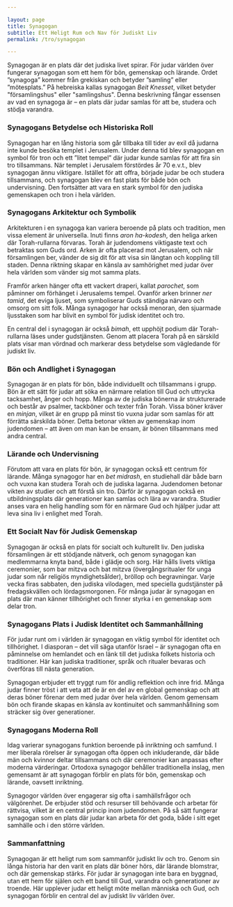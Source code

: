 ```yaml
---

layout: page  
title: Synagogan  
subtitle: Ett Heligt Rum och Nav för Judiskt Liv  
permalink: /tro/synagogan  

---
```


Synagogan är en plats där det judiska livet spirar. För judar världen över fungerar synagogan som ett hem för bön, gemenskap och lärande. Ordet ”synagoga” kommer från grekiskan och betyder ”samling” eller ”mötesplats.” På hebreiska kallas synagogan *Beit Knesset*, vilket betyder "församlingshus" eller "samlingshus". Denna beskrivning fångar essensen av vad en synagoga är – en plats där judar samlas för att be, studera och stödja varandra.

### Synagogans Betydelse och Historiska Roll

Synagogan har en lång historia som går tillbaka till tider av exil då judarna inte kunde besöka templet i Jerusalem. Under denna tid blev synagogan en symbol för tron och ett ”litet tempel” där judar kunde samlas för att fira sin tro tillsammans. När templet i Jerusalem förstördes år 70 e.v.t., blev synagogan ännu viktigare. Istället för att offra, började judar be och studera tillsammans, och synagogan blev en fast plats för både bön och undervisning. Den fortsätter att vara en stark symbol för den judiska gemenskapen och tron i hela världen.

### Synagogans Arkitektur och Symbolik

Arkitekturen i en synagoga kan variera beroende på plats och tradition, men vissa element är universella. Inuti finns *aron ha-kodesh*, den heliga arken där Torah-rullarna förvaras. Torah är judendomens viktigaste text och betraktas som Guds ord. Arken är ofta placerad mot Jerusalem, och när församlingen ber, vänder de sig dit för att visa sin längtan och koppling till staden. Denna riktning skapar en känsla av samhörighet med judar över hela världen som vänder sig mot samma plats.

Framför arken hänger ofta ett vackert draperi, kallat *parochet*, som påminner om förhänget i Jerusalems tempel. Ovanför arken brinner *ner tamid*, det eviga ljuset, som symboliserar Guds ständiga närvaro och omsorg om sitt folk. Många synagogor har också menoran, den sjuarmade ljusstaken som har blivit en symbol för judisk identitet och tro.

En central del i synagogan är också *bimah*, ett upphöjt podium där Torah-rullarna läses under gudstjänsten. Genom att placera Torah på en särskild plats visar man vördnad och markerar dess betydelse som vägledande för judiskt liv.

### Bön och Andlighet i Synagogan

Synagogan är en plats för bön, både individuellt och tillsammans i grupp. Bön är ett sätt för judar att söka en närmare relation till Gud och uttrycka tacksamhet, ånger och hopp. Många av de judiska bönerna är strukturerade och består av psalmer, tackböner och texter från Torah. Vissa böner kräver en *minjan*, vilket är en grupp på minst tio vuxna judar som samlas för att förrätta särskilda böner. Detta betonar vikten av gemenskap inom judendomen – att även om man kan be ensam, är bönen tillsammans med andra central.

### Lärande och Undervisning

Förutom att vara en plats för bön, är synagogan också ett centrum för lärande. Många synagogor har en *bet midrash*, en studiehall där både barn och vuxna kan studera Torah och de judiska lagarna. Judendomen betonar vikten av studier och att förstå sin tro. Därför är synagogan också en utbildningsplats där generationer kan samlas och lära av varandra. Studier anses vara en helig handling som för en närmare Gud och hjälper judar att leva sina liv i enlighet med Torah.

### Ett Socialt Nav för Judisk Gemenskap

Synagogan är också en plats för socialt och kulturellt liv. Den judiska församlingen är ett stödjande nätverk, och genom synagogan kan medlemmarna knyta band, både i glädje och sorg. Här hålls livets viktiga ceremonier, som bar mitzva och bat mitzva (övergångsritualer för unga judar som når religiös myndighetsålder), bröllop och begravningar. Varje vecka firas sabbaten, den judiska vilodagen, med speciella gudstjänster på fredagskvällen och lördagsmorgonen. För många judar är synagogan en plats där man känner tillhörighet och finner styrka i en gemenskap som delar tron.

### Synagogans Plats i Judisk Identitet och Sammanhållning

För judar runt om i världen är synagogan en viktig symbol för identitet och tillhörighet. I diasporan – det vill säga utanför Israel – är synagogan ofta en påminnelse om hemlandet och en länk till det judiska folkets historia och traditioner. Här kan judiska traditioner, språk och ritualer bevaras och överföras till nästa generation.

Synagogan erbjuder ett tryggt rum för andlig reflektion och inre frid. Många judar finner tröst i att veta att de är en del av en global gemenskap och att deras böner förenar dem med judar över hela världen. Genom gemensam bön och firande skapas en känsla av kontinuitet och sammanhållning som sträcker sig över generationer.

### Synagogans Moderna Roll

Idag varierar synagogans funktion beroende på inriktning och samfund. I mer liberala rörelser är synagogan ofta öppen och inkluderande, där både män och kvinnor deltar tillsammans och där ceremonier kan anpassas efter moderna värderingar. Ortodoxa synagogor behåller traditionella inslag, men gemensamt är att synagogan förblir en plats för bön, gemenskap och lärande, oavsett inriktning.

Synagogor världen över engagerar sig ofta i samhällsfrågor och välgörenhet. De erbjuder stöd och resurser till behövande och arbetar för rättvisa, vilket är en central princip inom judendomen. På så sätt fungerar synagogan som en plats där judar kan arbeta för det goda, både i sitt eget samhälle och i den större världen.

### Sammanfattning

Synagogan är ett heligt rum som sammanför judiskt liv och tro. Genom sin långa historia har den varit en plats där böner hörs, där lärande blomstrar, och där gemenskap stärks. För judar är synagogan inte bara en byggnad, utan ett hem för själen och ett band till Gud, varandra och generationer av troende. Här upplever judar ett heligt möte mellan människa och Gud, och synagogan förblir en central del av judiskt liv världen över. 

